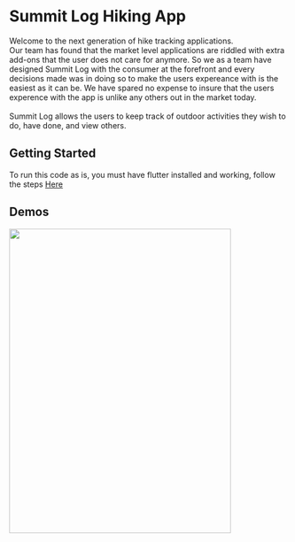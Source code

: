 # Summit Log Hiking App
Welcome to the next generation of hike tracking applications. <br />
Our team has found that the market level applications are riddled with extra add-ons that the user does not care for anymore. So we as a team have designed Summit Log with the consumer at the forefront and every decisions made was in doing so to make the users expereance with is the easiest as it can be. We have spared no expense to insure that the users experence with the app is unlike any others out in the market today. <br /><br />
Summit Log allows the users to keep track of outdoor activities they wish to do, have done, and view others.

## Getting Started

To run this code as is, you must have flutter installed and working, follow the steps [Here](https://flutter.io/)

## Demos
<img src="https://github.com/HikerMobileApp/HikerApp/blob/master/Demo.gif" width="400" height="550" />

